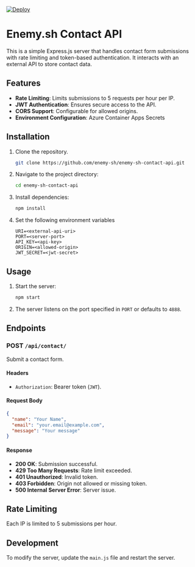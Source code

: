 [![Deploy](https://github.com/enemy-sh/enemy-sh-contact-api/actions/workflows/deploy.yml/badge.svg)](https://github.com/enemy-sh/enemy-sh-contact-api/actions/workflows/deploy.yml)

# Enemy.sh Contact API

This is a simple Express.js server that handles contact form submissions with rate limiting and token-based authentication. It interacts with an external API to store contact data.

## Features

- **Rate Limiting**: Limits submissions to 5 requests per hour per IP.
- **JWT Authentication**: Ensures secure access to the API.
- **CORS Support**: Configurable for allowed origins.
- **Environment Configuration**: Azure Container Apps Secrets

## Installation

1. Clone the repository.
   ```bash
   git clone https://github.com/enemy-sh/enemy-sh-contact-api.git
   ```
2. Navigate to the project directory:
   ```bash
   cd enemy-sh-contact-api
   ```
3. Install dependencies:
   ```bash
   npm install
   ```
4. Set the following environment variables
   ```env
   URI=<external-api-uri>
   PORT=<server-port>
   API_KEY=<api-key>
   ORIGIN=<allowed-origin>
   JWT_SECRET=<jwt-secret>
   ```

## Usage

1. Start the server:
   ```bash
   npm start
   ```
2. The server listens on the port specified in `PORT` or defaults to `4888`.

## Endpoints

### POST `/api/contact/`
Submit a contact form.

#### Headers
- `Authorization`: Bearer token (`JWT`).

#### Request Body
```json
{
  "name": "Your Name",
  "email": "your.email@example.com",
  "message": "Your message"
}
```

#### Response
- **200 OK**: Submission successful.
- **429 Too Many Requests**: Rate limit exceeded.
- **401 Unauthorized**: Invalid token.
- **403 Forbidden**: Origin not allowed or missing token.
- **500 Internal Server Error**: Server issue.

## Rate Limiting

Each IP is limited to 5 submissions per hour.

## Development

To modify the server, update the `main.js` file and restart the server.

